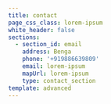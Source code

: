 ```yaml
---
title: contact
page_css_class: lorem-ipsum
white_header: false
sections:
  - section_id: email
    address: Benga
    phone: '+919886639809'
    email: lorem-ipsum
    mapUrl: lorem-ipsum
    type: contact_section
template: advanced
---
```


